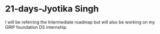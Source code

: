 # 21-days-Jyotika Singh
I will be referring the Intermediate roadmap but will also be working on my GRIP foundation DS internship.
